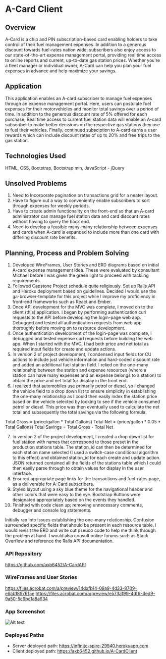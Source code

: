 # A-Card Client

## Overview

A-Card is a chip and PIN subscription-based card enabling holders to take control of their fuel management expenses. In addition to a generous discount towards fuel-rates nation wide, subscribers also enjoy access to our state-of-the-art expense management portal, providing real time access to online reports and current, up-to-date gas station prices. Whether you're a fleet manager or individual owner, A-Card can help you plan your fuel expenses in advance and help maximize your savings.

## Application

This application enables an A-card subscriber to manage fuel expenses through an expense management portal. Here, users can postulate fuel expenses for their motorvehicles and monitor total savings over a period of time. In addition to the generous discount rate of 5% offered for each purchase, Real time access to current fuel station data will enable an A-card subscriber to make better decisions on the respective gas stations they use to fuel their vehicles. Finally, continued subsciption to A-card earns a user rewards which can include discount rates of up to 20% and free trips to the gas station.

## Technologies Used

HTML,
CSS,
Bootstrap,
Bootstrap min,
JavaScript - jQuery

## Unsolved Problems

1) Need to Incorporate pagination on transactions grid for a neater layout.
2) Have to figure out a way to conveniently enable subscribers to sort through expenses for weekly periods.
3) Have to create admin functionality on the front-end so that an A-card administrator can manage fuel station data and card discount rates without having to query the back end.
4) Need to develop a feasible many-many relationship between expenses and cards when A-card is expanded to include more than one card with differing discount rate benefits.

## Planning, Process and Problem Solving

1) Developed WireFrames, User Stories and ERD diagrams based on initial A-card expense management idea. These were evaluated by consultant Michael before I was given the green light to proceed with tackling requirements.
2) Followed Capstone Project schedule quite religiously. Set up Rails API and Heroku deployment based on guidelines. Decided I would use the ga-browser-template for this project while I improve my proficiency in front-end frameworks such as React and Ember.
3) Once API development for the MVC was complete, I moved on to the client (this) application. I began by performing authentication curl requests to the API before developing the login-page web app. Debugged and tested all authentication requests from web app thoroughly before moving on to resource development.
4) Once authentication development of the login-page was complete, I debugged and tested expense curl requests before building the web app. When I started with the MVC, I had both price and net total as required input fields for create and update actions.
5) In version 2 of project development, I condensed input fields for CU actions to include just vehicle information and hard-coded discount rate and added an additional fuel station field. I relied on the one-many relationship between the station and expense resources (where a station can have many expenses and an expense belongs to a station) to obtain the price and net total for display in the front end.
6) I realized that automobiles use primarily petrol or diesel, so I changed the vehicle field to a drop down list to ensure simplicity in establishing the one-many relationship as I could then easily index the station price based on the vehicle selected by looking to see if the vehicle consumed petrol or diesel. This price was then eventually used to calculate the net total and subsequently the total savings via the following formula:

Total Gross = (price/gallon * Total Gallons)
Total Net = (price/gallon * 0.05 * Total Gallons)
Total Savings = Total Gross - Total Net

7) In version 2 of the project development, I created a drop down list for fuel station with names that correspond to those preset in the production stations table. The station_id can then be determined for each station name selected (I used a switch-case conditional algorithm to this effect) and obtained station_id for each create and update action. JSON returned contained all the fields of the stations table which I could then easily parse through to obtain values for display in the user interface.
8) Ensured appropriate page links for the transactions and fuel-rates page, as a deliverable for A-Card subscribers.
9) Styled layout using a sky blue theme for the navigational header and other colors that were easy to the eye. Bootstrap Buttons were designated appropriately based on the events they handled.
10) Finished with code clean up; removing unnecessary comments, debugger and console log statements.

Initially ran into issues establishing the one-many relationship. Confusion surrounded specific fields that should be present in each resource table. I would revisit the ERD and write out pseudo code to help me think through the problem at hand. I would also consult online forums such as Stack Overflow and reference the Rails API documentation.

### API Repository

https://github.com/axb6452/A-CardAPI

### WireFrames and User Stories

https://files.acrobat.com/a/preview/14dafb14-09a9-4d33-8709-e6ab1897615e
https://files.acrobat.com/a/preview/e573a199-4df6-4ed9-9a50-5c9bc1a8a934

### App Screenshot

![Alt text](https://drive.google.com/uc?export=view&id=1cHbLGeCFIGT3CF_ogi4DvlSuW3xWXYaU "Transactions Page screen shot")

### Deployed Paths

- Server deployed path: https://infinite-spire-29940.herokuapp.com
- Client deployed path: https://axb6452.github.io/A-CardClient
